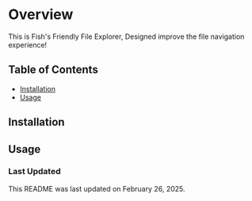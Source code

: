 # Overview
This is Fish's Friendly File Explorer, Designed improve the file navigation experience!
## Table of Contents
- [Installation](#installation)
- [Usage](#usage)
## Installation
## Usage
### Last Updated
This README was last updated on February 26, 2025.

